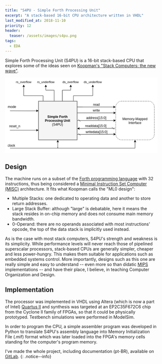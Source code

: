 ```yaml
---
title: "S4PU - Simple Forth Processing Unit"
excerpt: "A stack-based 16-bit CPU architecture written in VHDL"
last_modified_at: 2018-11-10
priority: 12
header:
  teaser: /assets/images/s4pu.png
tags:
  - EDA
---
```


Simple Forth Processing Unit (S4PU) is a 16-bit stack-based CPU that explores some of the ideas seen on [Koopman's "Stack Computers: the new wave"](https://users.ece.cmu.edu/~koopman/stack_computers/index.html).

![S4PU](/assets/images/s4pu.png)


Design
----

The machine runs on a subset of the [Forth programming language](https://en.wikipedia.org/wiki/Forth_(programming_language)) with 32 instructions, thus being considered a [Minimal Instruction Set Computer (MISC)](https://en.wikipedia.org/wiki/Minimal_instruction_set_computer) architecture.
It fits what Koopman calls the "ML0 design":
  - Multiple Stacks: one dedicated to operating data and another to store return addresses.
  - Large Stack Buffer: although "large" is debatable, here it means the stack resides in on-chip memory and does not consume main memory bandwidth.
  - 0-Operand: there are no operands associated with most instructions' opcode, the top of the data stack is implicitly used instead.

As is the case with most stack computers, S4PU's strength and weakness is its simplicity.
While performance levels will never reach those of pipelined superscalar processors, stack-based CPUs are generally simpler, cheaper and less power-hungry.
This makes them suitable for applications such as embedded systems control.
More importantly, designs such as this one are really simple and easy to understand -- even more so than didatic [MIPS](https://en.wikipedia.org/wiki/MIPS_architecture) implementations -- and have their place, I believe, in teaching Computer Organization and Design.


Implementation
----

The processor was implemented in VHDL using Altera (which is now a part of Intel) [Quartus II](https://en.wikipedia.org/wiki/Altera_Quartus) and synthesis was targeted at an EP2C35F672C6 chip from the Cyclone II family of FPGAs, so that it could be physically prototyped.
Testbench simulations were performed in ModelSim.

In order to program the CPU, a simple assembler program was developed in Python to translate S4PU's assembly language into Memory Initialization File (.mif) format which was later loaded into the FPGA's memory cells standing for the computer's program memory.

I've made the whole project, including documentation (pt-BR), available on [GitLab](https://gitlab.com/baioc/s4pu).
{: .notice--info}
